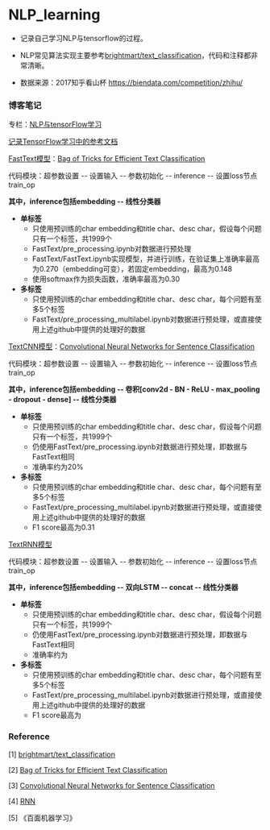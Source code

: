 # NLP_learning
* 记录自己学习NLP与tensorflow的过程。

* NLP常见算法实现主要参考[brightmart/text_classification](https://github.com/brightmart/text_classification)，代码和注释都非常清晰。
* 数据来源：2017知乎看山杯 <https://biendata.com/competition/zhihu/>

### 博客笔记

专栏：[NLP与tensorFlow学习](https://blog.csdn.net/qq_36153312/column/info/34223)

[记录TensorFlow学习中的参考文档](https://blog.csdn.net/qq_36153312/article/details/87896720)

[FastText模型](https://blog.csdn.net/qq_36153312/article/details/87897054)：[Bag of Tricks for Efficient Text Classification](https://arxiv.org/abs/1607.01759)

代码模块：超参数设置 -- 设置输入 -- 参数初始化 -- inference -- 设置loss节点train_op

**其中，inference包括embedding -- 线性分类器**

* **单标签**
  * 只使用预训练的char embedding和title char、desc char，假设每个问题只有一个标签，共1999个
  * FastText/pre_processing.ipynb对数据进行预处理
  * FastText/FastText.ipynb实现模型，并进行训练，在验证集上准确率最高为0.270（embedding可变），若固定embedding，最高为0.148
  * 使用softmax作为损失函数，准确率最高为0.30
* **多标签**
  * 只使用预训练的char embedding和title char、desc char，每个问题有至多5个标签
  * FastText/pre_processing_multilabel.ipynb对数据进行预处理，或直接使用上述github中提供的处理好的数据



[TextCNN模型](https://blog.csdn.net/qq_36153312/article/details/87936886)：[Convolutional Neural Networks for Sentence Classification](http://www.aclweb.org/anthology/D14-1181)

代码模块：超参数设置 -- 设置输入 -- 参数初始化 -- inference -- 设置loss节点train_op

**其中，inference包括embedding -- 卷积[conv2d - BN - ReLU - max_pooling - dropout - dense] -- 线性分类器**

* **单标签**
  * 只使用预训练的char embedding和title char、desc char，假设每个问题只有一个标签，共1999个
  * 仍使用FastText/pre_processing.ipynb对数据进行预处理，即数据与FastText相同
  * 准确率约为20%
* **多标签**
  - 只使用预训练的char embedding和title char、desc char，每个问题有至多5个标签
  - FastText/pre_processing_multilabel.ipynb对数据进行预处理，或直接使用上述github中提供的处理好的数据
  - F1 score最高为0.31



[TextRNN模型](https://blog.csdn.net/qq_36153312/article/details/88698410)

代码模块：超参数设置 -- 设置输入 -- 参数初始化 -- inference -- 设置loss节点train_op

**其中，inference包括embedding -- 双向LSTM -- concat -- 线性分类器**

- **单标签**
  - 只使用预训练的char embedding和title char、desc char，假设每个问题只有一个标签，共1999个
  - 仍使用FastText/pre_processing.ipynb对数据进行预处理，即数据与FastText相同
  - 准确率约为
- **多标签**
  - 只使用预训练的char embedding和title char、desc char，每个问题有至多5个标签
  - FastText/pre_processing_multilabel.ipynb对数据进行预处理，或直接使用上述github中提供的处理好的数据
  - F1 score最高为



### Reference

[1] [brightmart/text_classification](https://github.com/brightmart/text_classification)

[2] [Bag of Tricks for Efficient Text Classification](https://arxiv.org/abs/1607.01759)

[3] [Convolutional Neural Networks for Sentence Classification](http://www.aclweb.org/anthology/D14-1181)

[4] [RNN](https://blog.csdn.net/zhaojc1995/article/details/80572098)

[5] 《百面机器学习》